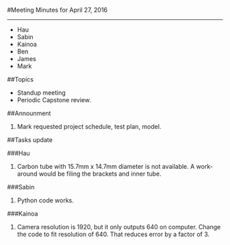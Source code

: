 ﻿#Meeting Minutes for April 27, 2016
***
- Hau
- Sabin
- Kainoa
- Ben
- James
- Mark

##Topics

- Standup meeting
- Periodic Capstone review.

##Announment
1. Mark requested project schedule, test plan, model. 

##Tasks update

###Hau
1. Carbon tube with 15.7mm x 14.7mm diameter is not available. A work-around would be filing the brackets and inner tube. 

###Sabin
1. Python code works. 

###Kainoa
1. Camera resolution is 1920, but it only outputs 640 on computer. Change the code to fit resolution of 640. That reduces error by a factor of 3.
